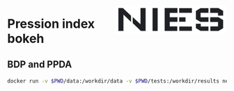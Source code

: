 <a href="https://niesoccer.blogspot.com/"><img
src="https://github.com/nepito/world_cup_semis/blob/develop/img/logo.jpeg" align="right" width="256"
/></a>

# Pression index bokeh

## BDP and PPDA
``` bash
docker run -v $PWD/data:/workdir/data -v $PWD/tests:/workdir/results nepolin/pression_bokeh make results/bdp_and_ppda_39_2022.html
```